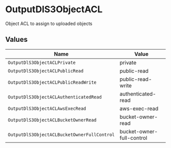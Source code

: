 # OutputDlS3ObjectACL

Object ACL to assign to uploaded objects


## Values

| Name                                        | Value                                       |
| ------------------------------------------- | ------------------------------------------- |
| `OutputDlS3ObjectACLPrivate`                | private                                     |
| `OutputDlS3ObjectACLPublicRead`             | public-read                                 |
| `OutputDlS3ObjectACLPublicReadWrite`        | public-read-write                           |
| `OutputDlS3ObjectACLAuthenticatedRead`      | authenticated-read                          |
| `OutputDlS3ObjectACLAwsExecRead`            | aws-exec-read                               |
| `OutputDlS3ObjectACLBucketOwnerRead`        | bucket-owner-read                           |
| `OutputDlS3ObjectACLBucketOwnerFullControl` | bucket-owner-full-control                   |